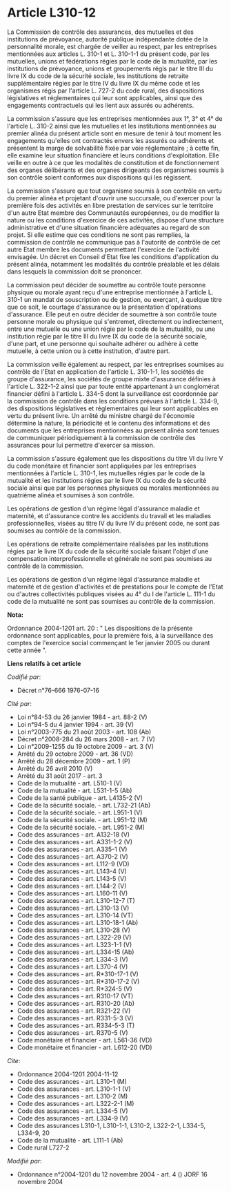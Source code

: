 # Article L310-12

La Commission de contrôle des assurances, des mutuelles et des institutions de prévoyance, autorité publique indépendante
dotée de la personnalité morale, est chargée de veiller au respect, par les entreprises mentionnées aux articles L. 310-1 et
L. 310-1-1 du présent code, par les mutuelles, unions et fédérations régies par le code de la mutualité, par les institutions
de prévoyance, unions et groupements régis par le titre III du livre IX du code de la sécurité sociale, les institutions de
retraite supplémentaire régies par le titre IV du livre IX du même code et les organismes régis par l'article L. 727-2 du
code rural, des dispositions législatives et réglementaires qui leur sont applicables, ainsi que des engagements contractuels
qui les lient aux assurés ou adhérents.

La commission s'assure que les entreprises mentionnées aux 1°, 3° et 4° de l'article L. 310-2 ainsi que les mutuelles et les
institutions mentionnées au premier alinéa du présent article sont en mesure de tenir à tout moment les engagements qu'elles
ont contractés envers les assurés ou adhérents et présentent la marge de solvabilité fixée par voie réglementaire ; à cette
fin, elle examine leur situation financière et leurs conditions d'exploitation. Elle veille en outre à ce que les modalités
de constitution et de fonctionnement des organes délibérants et des organes dirigeants des organismes soumis à son contrôle
soient conformes aux dispositions qui les régissent.

La commission s'assure que tout organisme soumis à son contrôle en vertu du premier alinéa et projetant d'ouvrir une
succursale, ou d'exercer pour la première fois des activités en libre prestation de services sur le territoire d'un autre
Etat membre des Communautés européennes, ou de modifier la nature ou les conditions d'exercice de ces activités, dispose
d'une structure administrative et d'une situation financière adéquates au regard de son projet. Si elle estime que ces
conditions ne sont pas remplies, la commission de contrôle ne communique pas à l'autorité de contrôle de cet autre Etat
membre les documents permettant l'exercice de l'activité envisagée. Un décret en Conseil d'Etat fixe les conditions
d'application du présent alinéa, notamment les modalités du contrôle préalable et les délais dans lesquels la commission doit
se prononcer.

La commission peut décider de soumettre au contrôle toute personne physique ou morale ayant reçu d'une entreprise mentionnée
à l'article L. 310-1 un mandat de souscription ou de gestion, ou exerçant, à quelque titre que ce soit, le courtage
d'assurance ou la présentation d'opérations d'assurance. Elle peut en outre décider de soumettre à son contrôle toute
personne morale ou physique qui s'entremet, directement ou indirectement, entre une mutuelle ou une union régie par le code
de la mutualité, ou une institution régie par le titre III du livre IX du code de la sécurité sociale, d'une part, et une
personne qui souhaite adhérer ou adhère à cette mutuelle, à cette union ou à cette institution, d'autre part.

La commission veille également au respect, par les entreprises soumises au contrôle de l'Etat en application de l'article L.
310-1-1, les sociétés de groupe d'assurance, les sociétés de groupe mixte d'assurance définies à l'article L. 322-1-2 ainsi
que par toute entité appartenant à un conglomérat financier défini à l'article L. 334-5 dont la surveillance est coordonnée
par la commission de contrôle dans les conditions prévues à l'article L. 334-9, des dispositions législatives et
réglementaires qui leur sont applicables en vertu du présent livre. Un arrêté du ministre chargé de l'économie détermine la
nature, la périodicité et le contenu des informations et des documents que les entreprises mentionnées au présent alinéa sont
tenues de communiquer périodiquement à la commission de contrôle des assurances pour lui permettre d'exercer sa mission.

La commission s'assure également que les dispositions du titre VI du livre V du code monétaire et financier sont appliquées
par les entreprises mentionnées à l'article L. 310-1, les mutuelles régies par le code de la mutualité et les institutions
régies par le livre IX du code de la sécurité sociale ainsi que par les personnes physiques ou morales mentionnées au
quatrième alinéa et soumises à son contrôle.

Les opérations de gestion d'un régime légal d'assurance maladie et maternité, et d'assurance contre les accidents du travail
et les maladies professionnelles, visées au titre IV du livre IV du présent code, ne sont pas soumises au contrôle de la
commission.

Les opérations de retraite complémentaire réalisées par les institutions régies par le livre IX du code de la sécurité
sociale faisant l'objet d'une compensation interprofessionnelle et générale ne sont pas soumises au contrôle de la
commission.

Les opérations de gestion d'un régime légal d'assurance maladie et maternité et de gestion d'activités et de prestations pour
le compte de l'Etat ou d'autres collectivités publiques visées au 4° du I de l'article L. 111-1 du code de la mutualité ne
sont pas soumises au contrôle de la commission.

**Nota:**

Ordonnance 2004-1201 art. 20 : " Les dispositions de la présente ordonnance sont applicables, pour la première fois, à la
surveillance des comptes de l'exercice social commençant le 1er janvier 2005 ou durant cette année ".

**Liens relatifs à cet article**

_Codifié par_:

  - Décret n°76-666 1976-07-16

_Cité par_:

  - Loi n°84-53 du 26 janvier 1984 - art. 88-2 (V)
  - Loi n°94-5 du 4 janvier 1994 - art. 39 (V)
  - Loi n°2003-775 du 21 août 2003 - art. 108 (Ab)
  - Décret n°2008-284 du 26 mars 2008 - art. 7 (V)
  - Loi n°2009-1255 du 19 octobre 2009 - art. 3 (V)
  - Arrêté du 29 octobre 2009 - art. 36 (VD)
  - Arrêté du 28 décembre 2009 - art. 1 (P)
  - Arrêté du 26 avril 2010 (V)
  - Arrêté du 31 août 2017 - art. 3
  - Code de la mutualité - art. L510-1 (V)
  - Code de la mutualité - art. L531-1-5 (Ab)
  - Code de la santé publique - art. L4135-2 (V)
  - Code de la sécurité sociale. - art. L732-21 (Ab)
  - Code de la sécurité sociale. - art. L951-1 (V)
  - Code de la sécurité sociale. - art. L951-12 (M)
  - Code de la sécurité sociale. - art. L951-2 (M)
  - Code des assurances - art. A132-18 (V)
  - Code des assurances - art. A331-1-2 (V)
  - Code des assurances - art. A335-1 (V)
  - Code des assurances - art. A370-2 (V)
  - Code des assurances - art. L112-9 (VD)
  - Code des assurances - art. L143-4 (V)
  - Code des assurances - art. L143-5 (V)
  - Code des assurances - art. L144-2 (V)
  - Code des assurances - art. L160-11 (V)
  - Code des assurances - art. L310-12-7 (T)
  - Code des assurances - art. L310-13 (V)
  - Code des assurances - art. L310-14 (VT)
  - Code des assurances - art. L310-18-1 (Ab)
  - Code des assurances - art. L310-28 (V)
  - Code des assurances - art. L322-29 (V)
  - Code des assurances - art. L323-1-1 (V)
  - Code des assurances - art. L334-15 (Ab)
  - Code des assurances - art. L334-3 (V)
  - Code des assurances - art. L370-4 (V)
  - Code des assurances - art. R*310-17-1 (V)
  - Code des assurances - art. R*310-17-2 (V)
  - Code des assurances - art. R*324-5 (V)
  - Code des assurances - art. R310-17 (VT)
  - Code des assurances - art. R310-20 (Ab)
  - Code des assurances - art. R321-22 (V)
  - Code des assurances - art. R331-5-3 (V)
  - Code des assurances - art. R334-5-3 (T)
  - Code des assurances - art. R370-5 (V)
  - Code monétaire et financier - art. L561-36 (VD)
  - Code monétaire et financier - art. L612-20 (VD)

_Cite_:

  - Ordonnance 2004-1201 2004-11-12
  - Code des assurances - art. L310-1 (M)
  - Code des assurances - art. L310-1-1 (V)
  - Code des assurances - art. L310-2 (M)
  - Code des assurances - art. L322-2-1 (M)
  - Code des assurances - art. L334-5 (V)
  - Code des assurances - art. L334-9 (V)
  - Code des assurances L310-1, L310-1-1, L310-2, L322-2-1, L334-5, L334-9, 20
  - Code de la mutualité - art. L111-1 (Ab)
  - Code rural L727-2

_Modifié par_:

  - Ordonnance n°2004-1201 du 12 novembre 2004 - art. 4 () JORF 16 novembre 2004
